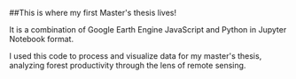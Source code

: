 ##This is where my first Master's thesis lives! 

It is a combination of Google Earth Engine JavaScript and Python in Jupyter Notebook format.

I used this code to process and visualize data for my master's thesis, analyzing forest productivity through the lens of remote sensing. 
